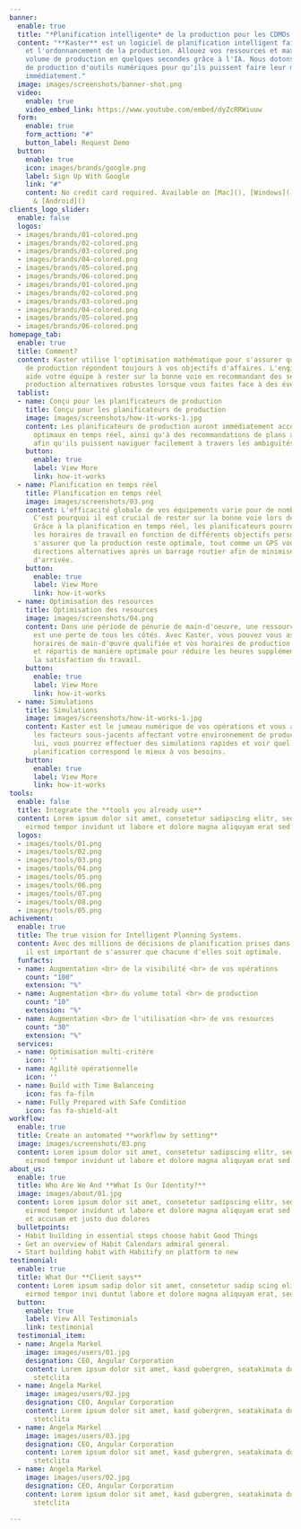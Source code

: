 ```yaml
---
banner:
  enable: true
  title: "*Planification intelligente* de la production pour les CDMOs."
  content: "**Kaster** est un logiciel de planification intelligent fait pour la planification
    et l'ordonnancement de la production. Allouez vos ressources et maximisez votre
    volume de production en quelques secondes grâce à l'IA. Nous dotons vos planificateurs
    de production d'outils numériques pour qu'ils puissent faire leur meilleur travail
    immédiatement."
  image: images/screenshots/banner-shot.png
  video:
    enable: true
    video_embed_link: https://www.youtube.com/embed/dyZcRRWiuuw
  form:
    enable: true
    form_acttion: "#"
    button_label: Request Demo
  button:
    enable: true
    icon: images/brands/google.png
    label: Sign Up With Google
    link: "#"
    content: No credit card required. Available on [Mac](), [Windows](), [iOS](),
      & [Android]()
clients_logo_slider:
  enable: false
  logos:
  - images/brands/01-colored.png
  - images/brands/02-colored.png
  - images/brands/03-colored.png
  - images/brands/04-colored.png
  - images/brands/05-colored.png
  - images/brands/06-colored.png
  - images/brands/01-colored.png
  - images/brands/02-colored.png
  - images/brands/03-colored.png
  - images/brands/04-colored.png
  - images/brands/05-colored.png
  - images/brands/06-colored.png
homepage_tab:
  enable: true
  title: Comment?
  content: Kaster utilise l'optimisation mathématique pour s'assurer que vos plans
    de production répondent toujours à vos objectifs d'affaires. L'engin du système
    aide votre équipe à rester sur la bonne voie en recommandant des séquences de
    production alternatives robustes lorsque vous faites face à des événements inattendus.
  tablist:
  - name: Conçu pour les planificateurs de production
    title: Conçu pour les planificateurs de production
    image: images/screenshots/how-it-works-1.jpg
    content: Les planificateurs de production auront immédiatement accès à des plans
      optimaux en temps réel, ainsi qu'à des recommandations de plans alternatifs
      afin qu'ils puissent naviguer facilement à travers les ambiguïtés opérationnelles.
    button:
      enable: true
      label: View More
      link: how-it-works
  - name: Planification en temps réel
    title: Planification en temps réel
    image: images/screenshots/03.png
    content: L'efficacité globale de vos équipements varie pour de nombreuses raisons.
      C'est pourquoi il est crucial de rester sur la bonne voie lors de la replanification.
      Grâce à la planification en temps réel, les planificateurs pourront orienter
      les horaires de travail en fonction de différents objectifs personnalisés pour
      s'assurer que la production reste optimale, tout comme un GPS vous donne des
      directions alternatives après un barrage routier afin de minimiser votre temps
      d'arrivée.
    button:
      enable: true
      label: View More
      link: how-it-works
  - name: Optimisation des resources
    title: Optimisation des resources
    image: images/screenshots/04.png
    content: Dans une période de pénurie de main-d'oeuvre, une ressource sous-utilisée
      est une perte de tous les côtés. Avec Kaster, vous pouvez vous assurer que vos
      horaires de main-d'œuvre qualifiée et vos horaires de production sont adaptés
      et répartis de manière optimale pour réduire les heures supplémentaires et augmenter
      la satisfaction du travail.
    button:
      enable: true
      label: View More
      link: how-it-works
  - name: Simulations
    title: Simulations
    image: images/screenshots/how-it-works-1.jpg
    content: Kaster est le jumeau numérique de vos opérations et vous aide à comprendre
      les facteurs sous-jacents affectant votre environnement de production. Avec
      lui, vous pourrez effectuer des simulations rapides et voir quel scénario de
      planification correspond le mieux à vos besoins.
    button:
      enable: true
      label: View More
      link: how-it-works
tools:
  enable: false
  title: Integrate the **tools you already use**
  content: Lorem ipsum dolor sit amet, consetetur sadipscing elitr, sed diam nonumy
    eirmod tempor invidunt ut labore et dolore magna aliquyam erat sed.
  logos:
  - images/tools/01.png
  - images/tools/02.png
  - images/tools/03.png
  - images/tools/04.png
  - images/tools/05.png
  - images/tools/06.png
  - images/tools/07.png
  - images/tools/08.png
  - images/tools/05.png
achivement:
  enable: true
  title: The true vision for Intelligent Planning Systems.
  content: Avec des millions de décisions de planification prises dans une année,
    il est important de s'assurer que chacune d'elles soit optimale.
  funfacts:
  - name: Augmentation <br> de la visibilité <br> de vos opérations
    count: "100"
    extension: "%"
  - name: Augmentation <br> du volume total <br> de production
    count: "10"
    extension: "%"
  - name: Augmentation <br> de l'utilisation <br> de vos resources
    count: "30"
    extension: "%"
  services:
  - name: Optimisation multi-critère
    icon: ''
  - name: Agilité opérationnelle
    icon: ''
  - name: Build with Time Balanceing
    icon: fas fa-film
  - name: Fully Prepared with Safe Condition
    icon: fas fa-shield-alt
workflow:
  enable: true
  title: Create an automated **workflow by setting**
  image: images/screenshots/03.png
  content: Lorem ipsum dolor sit amet, consetetur sadipscing elitr, sed diam nonumy
    eirmod tempor invidunt ut labore et dolore magna aliquyam erat sed.
about_us:
  enable: true
  title: Who Are We And **What Is Our Identity?**
  image: images/about/01.jpg
  content: Lorem ipsum dolor sit amet, consetetur sadipscing elitr, sed diam nonumy
    eirmod tempor invidunt ut labore et dolore magna aliquyam erat sed. At vero eos
    et accusam et justo duo dolores
  bulletpoints:
  - Habit building in essential steps choose habit Good Things
  - Get an overview of Habit Calendars admiral general.
  - Start building habit with Habitify on platform to new
testimonial:
  enable: true
  title: What Our **Client says**
  content: Lorem ipsum sadip dolor sit amet, consetetur sadip scing elitr, diam nonumy
    eirmod tempor invi duntut labore et dolore magna aliquyam erat, sed diam
  button:
    enable: true
    label: View All Testimonials
    link: testimonial
  testimonial_item:
  - name: Angela Markel
    image: images/users/01.jpg
    designation: CEO, Angular Corporation
    content: Lorem ipsum dolor sit amet, kasd gubergren, seatakimata dolores et rebum
      stetclita
  - name: Angela Markel
    image: images/users/02.jpg
    designation: CEO, Angular Corporation
    content: Lorem ipsum dolor sit amet, kasd gubergren, seatakimata dolores et rebum
      stetclita
  - name: Angela Markel
    image: images/users/03.jpg
    designation: CEO, Angular Corporation
    content: Lorem ipsum dolor sit amet, kasd gubergren, seatakimata dolores et rebum
      stetclita
  - name: Angela Markel
    image: images/users/02.jpg
    designation: CEO, Angular Corporation
    content: Lorem ipsum dolor sit amet, kasd gubergren, seatakimata dolores et rebum
      stetclita

---
```

